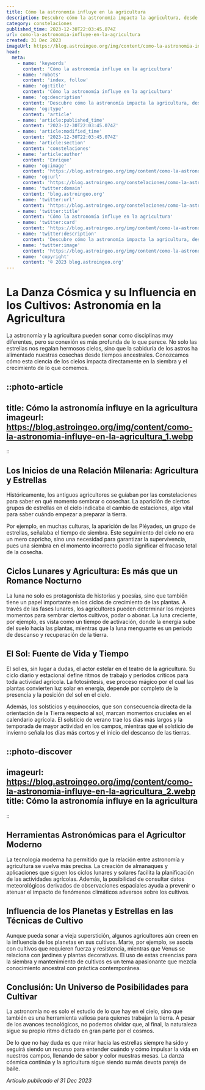 ```yaml
---
title: Cómo la astronomía influye en la agricultura
description: Descubre cómo la astronomía impacta la agricultura, desde las fases lunares hasta el calendario de siembra, e impulsa tus cultivos con astrosabiduría.
category: constelaciones
published_time: 2023-12-30T22:03:45.074Z
url: como-la-astronomia-influye-en-la-agricultura
created: 31 Dec 2023
imageUrl: https://blog.astroingeo.org/img/content/como-la-astronomia-influye-en-la-agricultura_1.webp
head:
  meta:
    - name: 'keywords'
      content: 'Cómo la astronomía influye en la agricultura'
    - name: 'robots'
      content: 'index, follow'
    - name: 'og:title'
      content: 'Cómo la astronomía influye en la agricultura'
    - name: 'og:description'
      content: 'Descubre cómo la astronomía impacta la agricultura, desde las fases lunares hasta el calendario de siembra, e impulsa tus cultivos con astrosabiduría.'
    - name: 'og:type'
      content: 'article'
    - name: 'article:published_time'
      content: '2023-12-30T22:03:45.074Z'
    - name: 'article:modified_time'
      content: '2023-12-30T22:03:45.074Z'
    - name: 'article:section'
      content: 'constelaciones'
    - name: 'article:author'
      content: 'Enrique'
    - name: 'og:image'
      content: 'https://blog.astroingeo.org/img/content/como-la-astronomia-influye-en-la-agricultura_1.webp'
    - name: 'og:url'
      content: 'https://blog.astroingeo.org/constelaciones/como-la-astronomia-influye-en-la-agricultura'
    - name: 'twitter:domain'
      content: 'blog.astroingeo.org'
    - name: 'twitter:url'
      content: 'https://blog.astroingeo.org/constelaciones/como-la-astronomia-influye-en-la-agricultura'
    - name: 'twitter:title'
      content: 'Cómo la astronomía influye en la agricultura'
    - name: 'twitter:card'
      content: 'https://blog.astroingeo.org/img/content/como-la-astronomia-influye-en-la-agricultura_1.webp'
    - name: 'twitter:description'
      content: 'Descubre cómo la astronomía impacta la agricultura, desde las fases lunares hasta el calendario de siembra, e impulsa tus cultivos con astrosabiduría.'
    - name: 'twitter:image'
      content: 'https://blog.astroingeo.org/img/content/como-la-astronomia-influye-en-la-agricultura_1.webp'
    - name: 'copyright'
      content: '© 2023 blog.astroingeo.org'
---
```

# La Danza Cósmica y su Influencia en los Cultivos: Astronomía en la Agricultura

La astronomía y la agricultura pueden sonar como disciplinas muy diferentes, pero su conexión es más profunda de lo que parece. No solo las estrellas nos regalan hermosos cielos, sino que la sabiduría de los astros ha alimentado nuestras cosechas desde tiempos ancestrales. Conozcamos cómo esta ciencia de los cielos impacta directamente en la siembra y el crecimiento de lo que comemos.

::photo-article
---
title: Cómo la astronomía influye en la agricultura
imageurl: https://blog.astroingeo.org/img/content/como-la-astronomia-influye-en-la-agricultura_1.webp
---
::

## Los Inicios de una Relación Milenaria: Agricultura y Estrellas

Históricamente, los antiguos agricultores se guíaban por las constelaciones para saber en qué momento sembrar o cosechar. La aparición de ciertos grupos de estrellas en el cielo indicaba el cambio de estaciones, algo vital para saber cuándo empezar a preparar la tierra.

Por ejemplo, en muchas culturas, la aparición de las Pléyades, un grupo de estrellas, señalaba el tiempo de siembra. Este seguimiento del cielo no era un mero capricho, sino una necesidad para garantizar la supervivencia, pues una siembra en el momento incorrecto podía significar el fracaso total de la cosecha.

## Ciclos Lunares y Agricultura: Es más que un Romance Nocturno

La luna no solo es protagonista de historias y poesías, sino que también tiene un papel importante en los ciclos de crecimiento de las plantas. A través de las fases lunares, los agricultores pueden determinar los mejores momentos para sembrar ciertos cultivos, podar o abonar. La luna creciente, por ejemplo, es vista como un tiempo de activación, donde la energía sube del suelo hacia las plantas, mientras que la luna menguante es un período de descanso y recuperación de la tierra.

## El Sol: Fuente de Vida y Tiempo

El sol es, sin lugar a dudas, el actor estelar en el teatro de la agricultura. Su ciclo diario y estacional define ritmos de trabajo y períodos críticos para toda actividad agrícola. La fotosíntesis, ese proceso mágico por el cual las plantas convierten luz solar en energía, depende por completo de la presencia y la posición del sol en el cielo.

Además, los solsticios y equinoccios, que son consecuencia directa de la orientación de la Tierra respecto al sol, marcan momentos cruciales en el calendario agrícola. El solsticio de verano trae los días más largos y la temporada de mayor actividad en los campos, mientras que el solsticio de invierno señala los días más cortos y el inicio del descanso de las tierras.


::photo-discover
---
imageurl: https://blog.astroingeo.org/img/content/como-la-astronomia-influye-en-la-agricultura_2.webp
title: Cómo la astronomía influye en la agricultura
---
::

## Herramientas Astronómicas para el Agricultor Moderno

La tecnología moderna ha permitido que la relación entre astronomía y agricultura se vuelva más precisa. La creación de almanaques y aplicaciones que siguen los ciclos lunares y solares facilita la planificación de las actividades agrícolas. Además, la posibilidad de consultar datos meteorológicos derivados de observaciones espaciales ayuda a prevenir o atenuar el impacto de fenómenos climáticos adversos sobre los cultivos.

## Influencia de los Planetas y Estrellas en las Técnicas de Cultivo

Aunque pueda sonar a vieja superstición, algunos agricultores aún creen en la influencia de los planetas en sus cultivos. Marte, por ejemplo, se asocia con cultivos que requieren fuerza y resistencia, mientras que Venus se relaciona con jardines y plantas decorativas. El uso de estas creencias para la siembra y mantenimiento de cultivos es un tema apasionante que mezcla conocimiento ancestral con práctica contemporánea.

## Conclusión: Un Universo de Posibilidades para Cultivar

La astronomía no es solo el estudio de lo que hay en el cielo, sino que también es una herramienta valiosa para quienes trabajan la tierra. A pesar de los avances tecnológicos, no podemos olvidar que, al final, la naturaleza sigue su propio ritmo dictado en gran parte por el cosmos.

De lo que no hay duda es que mirar hacia las estrellas siempre ha sido y seguirá siendo un recurso para entender cuándo y cómo impulsar la vida en nuestros campos, llenando de sabor y color nuestras mesas. La danza cósmica continúa y la agricultura sigue siendo su más devota pareja de baile.

_Artículo publicado el 31 Dec 2023_